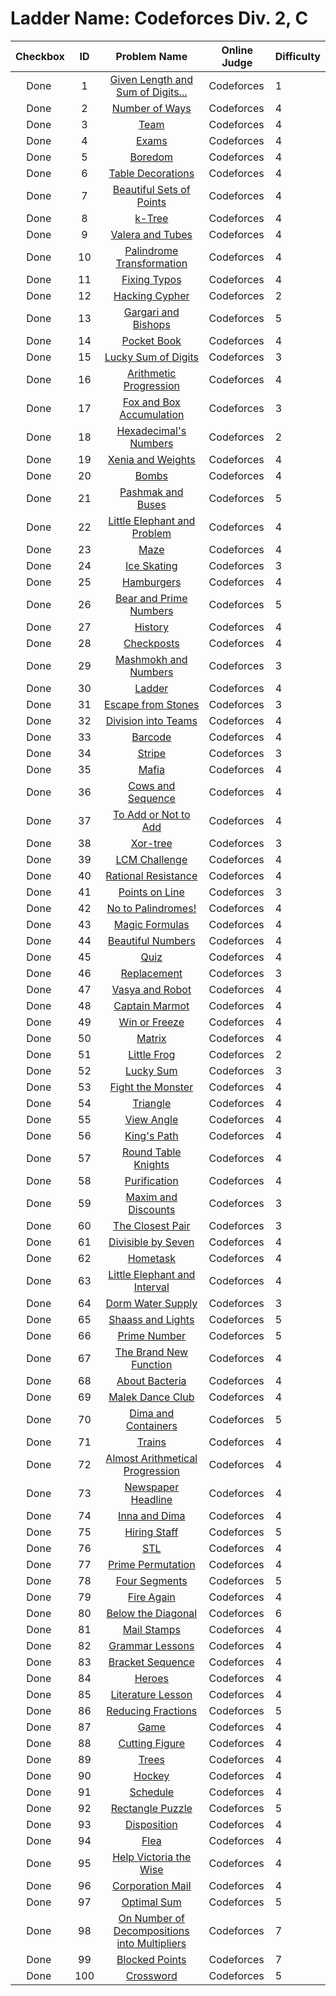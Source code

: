 # Ladder Name: Codeforces Div. 2, C

| Checkbox | ID  | Problem Name | Online Judge | Difficulty |
|---|:---:|:---:|---|---|
|<img src="https://a2oj.thao.pw/?handle=FanTDung20Nam&url=http%3A//codeforces.com/problemset/problem/489/C" width="13px"/> Done|1|[Given Length and Sum of Digits...](http://codeforces.com/problemset/problem/489/C)|Codeforces|1|
|<img src="https://a2oj.thao.pw/?handle=FanTDung20Nam&url=http%3A//codeforces.com/problemset/problem/466/C" width="13px"/> Done|2|[Number of Ways](http://codeforces.com/problemset/problem/466/C)|Codeforces|4|
|<img src="https://a2oj.thao.pw/?handle=FanTDung20Nam&url=http%3A//codeforces.com/problemset/problem/401/C" width="13px"/> Done|3|[Team](http://codeforces.com/problemset/problem/401/C)|Codeforces|4|
|<img src="https://a2oj.thao.pw/?handle=FanTDung20Nam&url=http%3A//codeforces.com/problemset/problem/479/C" width="13px"/> Done|4|[Exams](http://codeforces.com/problemset/problem/479/C)|Codeforces|4|
|<img src="https://a2oj.thao.pw/?handle=FanTDung20Nam&url=http%3A//codeforces.com/problemset/problem/455/A" width="13px"/> Done|5|[Boredom](http://codeforces.com/problemset/problem/455/A)|Codeforces|4|
|<img src="https://a2oj.thao.pw/?handle=FanTDung20Nam&url=http%3A//codeforces.com/problemset/problem/478/C" width="13px"/> Done|6|[Table Decorations](http://codeforces.com/problemset/problem/478/C)|Codeforces|4|
|<img src="https://a2oj.thao.pw/?handle=FanTDung20Nam&url=http%3A//codeforces.com/problemset/problem/268/C" width="13px"/> Done|7|[Beautiful Sets of Points](http://codeforces.com/problemset/problem/268/C)|Codeforces|4|
|<img src="https://a2oj.thao.pw/?handle=FanTDung20Nam&url=http%3A//codeforces.com/problemset/problem/431/C" width="13px"/> Done|8|[k-Tree](http://codeforces.com/problemset/problem/431/C)|Codeforces|4|
|<img src="https://a2oj.thao.pw/?handle=FanTDung20Nam&url=http%3A//codeforces.com/problemset/problem/441/C" width="13px"/> Done|9|[Valera and Tubes ](http://codeforces.com/problemset/problem/441/C)|Codeforces|4|
|<img src="https://a2oj.thao.pw/?handle=FanTDung20Nam&url=http%3A//codeforces.com/problemset/problem/486/C" width="13px"/> Done|10|[Palindrome Transformation](http://codeforces.com/problemset/problem/486/C)|Codeforces|4|
|<img src="https://a2oj.thao.pw/?handle=FanTDung20Nam&url=http%3A//codeforces.com/problemset/problem/363/C" width="13px"/> Done|11|[Fixing Typos](http://codeforces.com/problemset/problem/363/C)|Codeforces|4|
|<img src="https://a2oj.thao.pw/?handle=FanTDung20Nam&url=http%3A//codeforces.com/problemset/problem/490/C" width="13px"/> Done|12|[Hacking Cypher](http://codeforces.com/problemset/problem/490/C)|Codeforces|2|
|<img src="https://a2oj.thao.pw/?handle=FanTDung20Nam&url=http%3A//codeforces.com/problemset/problem/463/C" width="13px"/> Done|13|[Gargari and Bishops](http://codeforces.com/problemset/problem/463/C)|Codeforces|5|
|<img src="https://a2oj.thao.pw/?handle=FanTDung20Nam&url=http%3A//codeforces.com/problemset/problem/152/C" width="13px"/> Done|14|[Pocket Book](http://codeforces.com/problemset/problem/152/C)|Codeforces|4|
|<img src="https://a2oj.thao.pw/?handle=FanTDung20Nam&url=http%3A//codeforces.com/problemset/problem/109/A" width="13px"/> Done|15|[Lucky Sum of Digits](http://codeforces.com/problemset/problem/109/A)|Codeforces|3|
|<img src="https://a2oj.thao.pw/?handle=FanTDung20Nam&url=http%3A//codeforces.com/problemset/problem/382/C" width="13px"/> Done|16|[Arithmetic Progression](http://codeforces.com/problemset/problem/382/C)|Codeforces|4|
|<img src="https://a2oj.thao.pw/?handle=FanTDung20Nam&url=http%3A//codeforces.com/problemset/problem/388/A" width="13px"/> Done|17|[Fox and Box Accumulation](http://codeforces.com/problemset/problem/388/A)|Codeforces|3|
|<img src="https://a2oj.thao.pw/?handle=FanTDung20Nam&url=http%3A//codeforces.com/problemset/problem/9/C" width="13px"/> Done|18|[Hexadecimal's Numbers](http://codeforces.com/problemset/problem/9/C)|Codeforces|2|
|<img src="https://a2oj.thao.pw/?handle=FanTDung20Nam&url=http%3A//codeforces.com/problemset/problem/339/C" width="13px"/> Done|19|[Xenia and Weights](http://codeforces.com/problemset/problem/339/C)|Codeforces|4|
|<img src="https://a2oj.thao.pw/?handle=FanTDung20Nam&url=http%3A//codeforces.com/problemset/problem/350/C" width="13px"/> Done|20|[Bombs](http://codeforces.com/problemset/problem/350/C)|Codeforces|4|
|<img src="https://a2oj.thao.pw/?handle=FanTDung20Nam&url=http%3A//codeforces.com/problemset/problem/459/C" width="13px"/> Done|21|[Pashmak and Buses](http://codeforces.com/problemset/problem/459/C)|Codeforces|5|
|<img src="https://a2oj.thao.pw/?handle=FanTDung20Nam&url=http%3A//codeforces.com/problemset/problem/220/A" width="13px"/> Done|22|[Little Elephant and Problem](http://codeforces.com/problemset/problem/220/A)|Codeforces|4|
|<img src="https://a2oj.thao.pw/?handle=FanTDung20Nam&url=http%3A//codeforces.com/problemset/problem/377/A" width="13px"/> Done|23|[Maze](http://codeforces.com/problemset/problem/377/A)|Codeforces|4|
|<img src="https://a2oj.thao.pw/?handle=FanTDung20Nam&url=http%3A//codeforces.com/problemset/problem/217/A" width="13px"/> Done|24|[Ice Skating](http://codeforces.com/problemset/problem/217/A)|Codeforces|3|
|<img src="https://a2oj.thao.pw/?handle=FanTDung20Nam&url=http%3A//codeforces.com/problemset/problem/371/C" width="13px"/> Done|25|[Hamburgers](http://codeforces.com/problemset/problem/371/C)|Codeforces|4|
|<img src="https://a2oj.thao.pw/?handle=FanTDung20Nam&url=http%3A//codeforces.com/problemset/problem/385/C" width="13px"/> Done|26|[Bear and Prime Numbers](http://codeforces.com/problemset/problem/385/C)|Codeforces|5|
|<img src="https://a2oj.thao.pw/?handle=FanTDung20Nam&url=http%3A//codeforces.com/problemset/problem/137/C" width="13px"/> Done|27|[History](http://codeforces.com/problemset/problem/137/C)|Codeforces|4|
|<img src="https://a2oj.thao.pw/?handle=FanTDung20Nam&url=http%3A//codeforces.com/problemset/problem/427/C" width="13px"/> Done|28|[Checkposts](http://codeforces.com/problemset/problem/427/C)|Codeforces|4|
|<img src="https://a2oj.thao.pw/?handle=FanTDung20Nam&url=http%3A//codeforces.com/problemset/problem/414/A" width="13px"/> Done|29|[Mashmokh and Numbers](http://codeforces.com/problemset/problem/414/A)|Codeforces|3|
|<img src="https://a2oj.thao.pw/?handle=FanTDung20Nam&url=http%3A//codeforces.com/problemset/problem/279/C" width="13px"/> Done|30|[Ladder](http://codeforces.com/problemset/problem/279/C)|Codeforces|4|
|<img src="https://a2oj.thao.pw/?handle=FanTDung20Nam&url=http%3A//codeforces.com/problemset/problem/264/A" width="13px"/> Done|31|[Escape from Stones](http://codeforces.com/problemset/problem/264/A)|Codeforces|3|
|<img src="https://a2oj.thao.pw/?handle=FanTDung20Nam&url=http%3A//codeforces.com/problemset/problem/149/C" width="13px"/> Done|32|[Division into Teams](http://codeforces.com/problemset/problem/149/C)|Codeforces|4|
|<img src="https://a2oj.thao.pw/?handle=FanTDung20Nam&url=http%3A//codeforces.com/problemset/problem/225/C" width="13px"/> Done|33|[Barcode](http://codeforces.com/problemset/problem/225/C)|Codeforces|4|
|<img src="https://a2oj.thao.pw/?handle=FanTDung20Nam&url=http%3A//codeforces.com/problemset/problem/18/C" width="13px"/> Done|34|[Stripe](http://codeforces.com/problemset/problem/18/C)|Codeforces|3|
|<img src="https://a2oj.thao.pw/?handle=FanTDung20Nam&url=http%3A//codeforces.com/problemset/problem/348/A" width="13px"/> Done|35|[Mafia](http://codeforces.com/problemset/problem/348/A)|Codeforces|4|
|<img src="https://a2oj.thao.pw/?handle=FanTDung20Nam&url=http%3A//codeforces.com/problemset/problem/283/A" width="13px"/> Done|36|[Cows and Sequence](http://codeforces.com/problemset/problem/283/A)|Codeforces|4|
|<img src="https://a2oj.thao.pw/?handle=FanTDung20Nam&url=http%3A//codeforces.com/problemset/problem/231/C" width="13px"/> Done|37|[To Add or Not to Add](http://codeforces.com/problemset/problem/231/C)|Codeforces|4|
|<img src="https://a2oj.thao.pw/?handle=FanTDung20Nam&url=http%3A//codeforces.com/problemset/problem/429/A" width="13px"/> Done|38|[Xor-tree](http://codeforces.com/problemset/problem/429/A)|Codeforces|3|
|<img src="https://a2oj.thao.pw/?handle=FanTDung20Nam&url=http%3A//codeforces.com/problemset/problem/235/A" width="13px"/> Done|39|[LCM Challenge](http://codeforces.com/problemset/problem/235/A)|Codeforces|4|
|<img src="https://a2oj.thao.pw/?handle=FanTDung20Nam&url=http%3A//codeforces.com/problemset/problem/343/A" width="13px"/> Done|40|[Rational Resistance](http://codeforces.com/problemset/problem/343/A)|Codeforces|4|
|<img src="https://a2oj.thao.pw/?handle=FanTDung20Nam&url=http%3A//codeforces.com/problemset/problem/251/A" width="13px"/> Done|41|[Points on Line](http://codeforces.com/problemset/problem/251/A)|Codeforces|3|
|<img src="https://a2oj.thao.pw/?handle=FanTDung20Nam&url=http%3A//codeforces.com/problemset/problem/464/A" width="13px"/> Done|42|[No to Palindromes!](http://codeforces.com/problemset/problem/464/A)|Codeforces|4|
|<img src="https://a2oj.thao.pw/?handle=FanTDung20Nam&url=http%3A//codeforces.com/problemset/problem/424/C" width="13px"/> Done|43|[Magic Formulas](http://codeforces.com/problemset/problem/424/C)|Codeforces|4|
|<img src="https://a2oj.thao.pw/?handle=FanTDung20Nam&url=http%3A//codeforces.com/problemset/problem/300/C" width="13px"/> Done|44|[Beautiful Numbers](http://codeforces.com/problemset/problem/300/C)|Codeforces|4|
|<img src="https://a2oj.thao.pw/?handle=FanTDung20Nam&url=http%3A//codeforces.com/problemset/problem/337/C" width="13px"/> Done|45|[Quiz](http://codeforces.com/problemset/problem/337/C)|Codeforces|4|
|<img src="https://a2oj.thao.pw/?handle=FanTDung20Nam&url=http%3A//codeforces.com/problemset/problem/135/A" width="13px"/> Done|46|[Replacement](http://codeforces.com/problemset/problem/135/A)|Codeforces|3|
|<img src="https://a2oj.thao.pw/?handle=FanTDung20Nam&url=http%3A//codeforces.com/problemset/problem/354/A" width="13px"/> Done|47|[Vasya and Robot](http://codeforces.com/problemset/problem/354/A)|Codeforces|4|
|<img src="https://a2oj.thao.pw/?handle=FanTDung20Nam&url=http%3A//codeforces.com/problemset/problem/474/C" width="13px"/> Done|48|[Captain Marmot](http://codeforces.com/problemset/problem/474/C)|Codeforces|4|
|<img src="https://a2oj.thao.pw/?handle=FanTDung20Nam&url=http%3A//codeforces.com/problemset/problem/150/A" width="13px"/> Done|49|[Win or Freeze](http://codeforces.com/problemset/problem/150/A)|Codeforces|4|
|<img src="https://a2oj.thao.pw/?handle=FanTDung20Nam&url=http%3A//codeforces.com/problemset/problem/364/A" width="13px"/> Done|50|[Matrix](http://codeforces.com/problemset/problem/364/A)|Codeforces|4|
|<img src="https://a2oj.thao.pw/?handle=FanTDung20Nam&url=http%3A//codeforces.com/problemset/problem/53/C" width="13px"/> Done|51|[Little Frog](http://codeforces.com/problemset/problem/53/C)|Codeforces|2|
|<img src="https://a2oj.thao.pw/?handle=FanTDung20Nam&url=http%3A//codeforces.com/problemset/problem/121/A" width="13px"/> Done|52|[Lucky Sum](http://codeforces.com/problemset/problem/121/A)|Codeforces|3|
|<img src="https://a2oj.thao.pw/?handle=FanTDung20Nam&url=http%3A//codeforces.com/problemset/problem/487/A" width="13px"/> Done|53|[Fight the Monster](http://codeforces.com/problemset/problem/487/A)|Codeforces|4|
|<img src="https://a2oj.thao.pw/?handle=FanTDung20Nam&url=http%3A//codeforces.com/problemset/problem/407/A" width="13px"/> Done|54|[Triangle](http://codeforces.com/problemset/problem/407/A)|Codeforces|4|
|<img src="https://a2oj.thao.pw/?handle=FanTDung20Nam&url=http%3A//codeforces.com/problemset/problem/257/C" width="13px"/> Done|55|[View Angle](http://codeforces.com/problemset/problem/257/C)|Codeforces|4|
|<img src="https://a2oj.thao.pw/?handle=FanTDung20Nam&url=http%3A//codeforces.com/problemset/problem/242/C" width="13px"/> Done|56|[King's Path](http://codeforces.com/problemset/problem/242/C)|Codeforces|4|
|<img src="https://a2oj.thao.pw/?handle=FanTDung20Nam&url=http%3A//codeforces.com/problemset/problem/71/C" width="13px"/> Done|57|[Round Table Knights](http://codeforces.com/problemset/problem/71/C)|Codeforces|4|
|<img src="https://a2oj.thao.pw/?handle=FanTDung20Nam&url=http%3A//codeforces.com/problemset/problem/329/A" width="13px"/> Done|58|[Purification](http://codeforces.com/problemset/problem/329/A)|Codeforces|4|
|<img src="https://a2oj.thao.pw/?handle=FanTDung20Nam&url=http%3A//codeforces.com/problemset/problem/261/A" width="13px"/> Done|59|[Maxim and Discounts](http://codeforces.com/problemset/problem/261/A)|Codeforces|3|
|<img src="https://a2oj.thao.pw/?handle=FanTDung20Nam&url=http%3A//codeforces.com/problemset/problem/311/A" width="13px"/> Done|60|[The Closest Pair](http://codeforces.com/problemset/problem/311/A)|Codeforces|3|
|<img src="https://a2oj.thao.pw/?handle=FanTDung20Nam&url=http%3A//codeforces.com/problemset/problem/375/A" width="13px"/> Done|61|[Divisible by Seven](http://codeforces.com/problemset/problem/375/A)|Codeforces|4|
|<img src="https://a2oj.thao.pw/?handle=FanTDung20Nam&url=http%3A//codeforces.com/problemset/problem/154/A" width="13px"/> Done|62|[Hometask](http://codeforces.com/problemset/problem/154/A)|Codeforces|4|
|<img src="https://a2oj.thao.pw/?handle=FanTDung20Nam&url=http%3A//codeforces.com/problemset/problem/204/A" width="13px"/> Done|63|[Little Elephant and Interval](http://codeforces.com/problemset/problem/204/A)|Codeforces|4|
|<img src="https://a2oj.thao.pw/?handle=FanTDung20Nam&url=http%3A//codeforces.com/problemset/problem/107/A" width="13px"/> Done|64|[Dorm Water Supply](http://codeforces.com/problemset/problem/107/A)|Codeforces|3|
|<img src="https://a2oj.thao.pw/?handle=FanTDung20Nam&url=http%3A//codeforces.com/problemset/problem/294/C" width="13px"/> Done|65|[Shaass and Lights](http://codeforces.com/problemset/problem/294/C)|Codeforces|5|
|<img src="https://a2oj.thao.pw/?handle=FanTDung20Nam&url=http%3A//codeforces.com/problemset/problem/359/C" width="13px"/> Done|66|[Prime Number](http://codeforces.com/problemset/problem/359/C)|Codeforces|5|
|<img src="https://a2oj.thao.pw/?handle=FanTDung20Nam&url=http%3A//codeforces.com/problemset/problem/243/A" width="13px"/> Done|67|[The Brand New Function](http://codeforces.com/problemset/problem/243/A)|Codeforces|4|
|<img src="https://a2oj.thao.pw/?handle=FanTDung20Nam&url=http%3A//codeforces.com/problemset/problem/198/A" width="13px"/> Done|68|[About Bacteria](http://codeforces.com/problemset/problem/198/A)|Codeforces|4|
|<img src="https://a2oj.thao.pw/?handle=FanTDung20Nam&url=http%3A//codeforces.com/problemset/problem/319/A" width="13px"/> Done|69|[Malek Dance Club](http://codeforces.com/problemset/problem/319/A)|Codeforces|4|
|<img src="https://a2oj.thao.pw/?handle=FanTDung20Nam&url=http%3A//codeforces.com/problemset/problem/358/C" width="13px"/> Done|70|[Dima and Containers](http://codeforces.com/problemset/problem/358/C)|Codeforces|5|
|<img src="https://a2oj.thao.pw/?handle=FanTDung20Nam&url=http%3A//codeforces.com/problemset/problem/87/A" width="13px"/> Done|71|[Trains](http://codeforces.com/problemset/problem/87/A)|Codeforces|4|
|<img src="https://a2oj.thao.pw/?handle=FanTDung20Nam&url=http%3A//codeforces.com/problemset/problem/255/C" width="13px"/> Done|72|[Almost Arithmetical Progression](http://codeforces.com/problemset/problem/255/C)|Codeforces|4|
|<img src="https://a2oj.thao.pw/?handle=FanTDung20Nam&url=http%3A//codeforces.com/problemset/problem/91/A" width="13px"/> Done|73|[Newspaper Headline](http://codeforces.com/problemset/problem/91/A)|Codeforces|4|
|<img src="https://a2oj.thao.pw/?handle=FanTDung20Nam&url=http%3A//codeforces.com/problemset/problem/374/C" width="13px"/> Done|74|[Inna and Dima](http://codeforces.com/problemset/problem/374/C)|Codeforces|4|
|<img src="https://a2oj.thao.pw/?handle=FanTDung20Nam&url=http%3A//codeforces.com/problemset/problem/216/C" width="13px"/> Done|75|[Hiring Staff](http://codeforces.com/problemset/problem/216/C)|Codeforces|5|
|<img src="https://a2oj.thao.pw/?handle=FanTDung20Nam&url=http%3A//codeforces.com/problemset/problem/190/C" width="13px"/> Done|76|[STL](http://codeforces.com/problemset/problem/190/C)|Codeforces|4|
|<img src="https://a2oj.thao.pw/?handle=FanTDung20Nam&url=http%3A//codeforces.com/problemset/problem/123/A" width="13px"/> Done|77|[Prime Permutation](http://codeforces.com/problemset/problem/123/A)|Codeforces|4|
|<img src="https://a2oj.thao.pw/?handle=FanTDung20Nam&url=http%3A//codeforces.com/problemset/problem/14/C" width="13px"/> Done|78|[Four Segments](http://codeforces.com/problemset/problem/14/C)|Codeforces|5|
|<img src="https://a2oj.thao.pw/?handle=FanTDung20Nam&url=http%3A//codeforces.com/problemset/problem/35/C" width="13px"/> Done|79|[Fire Again](http://codeforces.com/problemset/problem/35/C)|Codeforces|4|
|<img src="https://a2oj.thao.pw/?handle=FanTDung20Nam&url=http%3A//codeforces.com/problemset/problem/266/C" width="13px"/> Done|80|[Below the Diagonal](http://codeforces.com/problemset/problem/266/C)|Codeforces|6|
|<img src="https://a2oj.thao.pw/?handle=FanTDung20Nam&url=http%3A//codeforces.com/problemset/problem/29/C" width="13px"/> Done|81|[Mail Stamps](http://codeforces.com/problemset/problem/29/C)|Codeforces|4|
|<img src="https://a2oj.thao.pw/?handle=FanTDung20Nam&url=http%3A//codeforces.com/problemset/problem/113/A" width="13px"/> Done|82|[Grammar Lessons](http://codeforces.com/problemset/problem/113/A)|Codeforces|4|
|<img src="https://a2oj.thao.pw/?handle=FanTDung20Nam&url=http%3A//codeforces.com/problemset/problem/223/A" width="13px"/> Done|83|[Bracket Sequence](http://codeforces.com/problemset/problem/223/A)|Codeforces|4|
|<img src="https://a2oj.thao.pw/?handle=FanTDung20Nam&url=http%3A//codeforces.com/problemset/problem/77/A" width="13px"/> Done|84|[Heroes](http://codeforces.com/problemset/problem/77/A)|Codeforces|4|
|<img src="https://a2oj.thao.pw/?handle=FanTDung20Nam&url=http%3A//codeforces.com/problemset/problem/138/A" width="13px"/> Done|85|[Literature Lesson](http://codeforces.com/problemset/problem/138/A)|Codeforces|4|
|<img src="https://a2oj.thao.pw/?handle=FanTDung20Nam&url=http%3A//codeforces.com/problemset/problem/222/C" width="13px"/> Done|86|[Reducing Fractions](http://codeforces.com/problemset/problem/222/C)|Codeforces|5|
|<img src="https://a2oj.thao.pw/?handle=FanTDung20Nam&url=http%3A//codeforces.com/problemset/problem/213/A" width="13px"/> Done|87|[Game](http://codeforces.com/problemset/problem/213/A)|Codeforces|4|
|<img src="https://a2oj.thao.pw/?handle=FanTDung20Nam&url=http%3A//codeforces.com/problemset/problem/193/A" width="13px"/> Done|88|[Cutting Figure](http://codeforces.com/problemset/problem/193/A)|Codeforces|4|
|<img src="https://a2oj.thao.pw/?handle=FanTDung20Nam&url=http%3A//codeforces.com/problemset/problem/58/C" width="13px"/> Done|89|[Trees](http://codeforces.com/problemset/problem/58/C)|Codeforces|4|
|<img src="https://a2oj.thao.pw/?handle=FanTDung20Nam&url=http%3A//codeforces.com/problemset/problem/95/A" width="13px"/> Done|90|[Hockey](http://codeforces.com/problemset/problem/95/A)|Codeforces|4|
|<img src="https://a2oj.thao.pw/?handle=FanTDung20Nam&url=http%3A//codeforces.com/problemset/problem/31/C" width="13px"/> Done|91|[Schedule](http://codeforces.com/problemset/problem/31/C)|Codeforces|4|
|<img src="https://a2oj.thao.pw/?handle=FanTDung20Nam&url=http%3A//codeforces.com/problemset/problem/280/A" width="13px"/> Done|92|[Rectangle Puzzle](http://codeforces.com/problemset/problem/280/A)|Codeforces|5|
|<img src="https://a2oj.thao.pw/?handle=FanTDung20Nam&url=http%3A//codeforces.com/problemset/problem/49/C" width="13px"/> Done|93|[Disposition](http://codeforces.com/problemset/problem/49/C)|Codeforces|4|
|<img src="https://a2oj.thao.pw/?handle=FanTDung20Nam&url=http%3A//codeforces.com/problemset/problem/32/C" width="13px"/> Done|94|[Flea](http://codeforces.com/problemset/problem/32/C)|Codeforces|4|
|<img src="https://a2oj.thao.pw/?handle=FanTDung20Nam&url=http%3A//codeforces.com/problemset/problem/98/A" width="13px"/> Done|95|[Help Victoria the Wise](http://codeforces.com/problemset/problem/98/A)|Codeforces|4|
|<img src="https://a2oj.thao.pw/?handle=FanTDung20Nam&url=http%3A//codeforces.com/problemset/problem/56/C" width="13px"/> Done|96|[Corporation Mail](http://codeforces.com/problemset/problem/56/C)|Codeforces|4|
|<img src="https://a2oj.thao.pw/?handle=FanTDung20Nam&url=http%3A//codeforces.com/problemset/problem/182/C" width="13px"/> Done|97|[Optimal Sum](http://codeforces.com/problemset/problem/182/C)|Codeforces|5|
|<img src="https://a2oj.thao.pw/?handle=FanTDung20Nam&url=http%3A//codeforces.com/problemset/problem/396/A" width="13px"/> Done|98|[On Number of Decompositions into Multipliers](http://codeforces.com/problemset/problem/396/A)|Codeforces|7|
|<img src="https://a2oj.thao.pw/?handle=FanTDung20Nam&url=http%3A//codeforces.com/problemset/problem/392/A" width="13px"/> Done|99|[Blocked Points](http://codeforces.com/problemset/problem/392/A)|Codeforces|7|
|<img src="https://a2oj.thao.pw/?handle=FanTDung20Nam&url=http%3A//codeforces.com/problemset/problem/47/C" width="13px"/> Done|100|[Crossword](http://codeforces.com/problemset/problem/47/C)|Codeforces|5|
